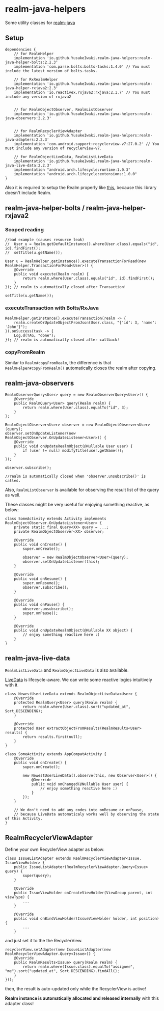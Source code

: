# realm-java-helpers

Some utility classes for [realm-java](https://realm.io/jp/docs/java/latest/)

## Setup

```
dependencies {
    // for RealmHelper
    implementation 'io.github.YusukeIwaki.realm-java-helpers:realm-java-helper-bolts:2.2.3'
    implementation 'com.parse.bolts:bolts-tasks:1.4.0' // You must include the latest version of bolts-tasks.

    // for RxRealmHelper
    implementation 'io.github.YusukeIwaki.realm-java-helpers:realm-java-helper-rxjava2:2.3'
    implementation 'io.reactivex.rxjava2:rxjava:2.1.7' // You must include any version of rxjava2


    // for RealmObjectObserver, RealmListObserver
    implementation 'io.github.YusukeIwaki.realm-java-helpers:realm-java-observers:2.2.3'


    // for RealmRecyclerViewAdapter
    implementation 'io.github.YusukeIwaki.realm-java-helpers:realm-java-adapters:2.2.3'
    implementation 'com.android.support:recyclerview-v7:27.0.2' // You must include any version of recyclerview-v7.

    // for RealmObjectLiveData, RealmListLiveData
    implementation 'io.github.YusukeIwaki.realm-java-helpers:realm-java-live-data:2.2.3'
    implementation "android.arch.lifecycle:runtime:1.0.3"
    implementation "android.arch.lifecycle:extensions:1.0.0"
}
```

Also it is required to setup the Realm properly like [this](https://realm.io/docs/java/latest/#installation), because this library doesn't include Realm.

## realm-java-helper-bolts / realm-java-helper-rxjava2

### Scoped reading

```
//bad example (causes resource leak)
//  User u = Realm.getDefaultInstance().where(User.class).equals("id", id).findFirst();
//  setTitle(u.getName());

User u = RealmHelper.getInstance().executeTransactionForRead(new RealmHelper.TransactionForRead<User>() {
    @Override
    public void execute(Realm realm) {
        return realm.where(User.class).equals("id", id).findFirst();
    }
}); // realm is automatically closed after Transaction!

setTitle(u.getName());
```

### executeTransaction with Bolts/RxJava

```
RealmHelper.getInstance().executeTransaction(realm -> {
    realm.createOrUpdateObjectFromJson(User.class, "{'id': 3, 'name': 'John'}");
}).onSuccess(task -> {
    Log.d(TAG, "done");
}); // realm is automatically closed after callback!
```

### copyFromRealm

Similar to `Realm#copyFromRealm`, the difference is that `RealmHelper#copyFromRealm()` automatically closes the realm after copying.


## realm-java-observers

```
RealmObserverQuery<User> query = new RealmObserverQuery<User>() {
    @Override
    public RealmQuery<User> query(Realm realm) {
        return realm.where(User.class).equalTo("id", 3);
    }
};

RealmObjectObserver<User> observer = new RealmObjectObserver<User>(query);
observer.setOnUpdateListener(new RealmObjectObserver.OnUpdateListener<User>() {
    @Override
    public void onUpdateRealmObject(@Nullable User user) {
        if (user != null) modifyTitle(user.getName());
    }
});

observer.subscribe();

//realm is automatically closed when 'observer.unsubscribe()' is called.
```

Also, `RealmListObserver` is available for observing the result list of the query as well.

These classes might be very useful for enjoying something reactive, as below:

```
class SomeActivity extends Activity implements RealmObjectObserver.OnUpdateListener<User> {
    private static final Query<XX> query = ...;
    private RealmObjectObserver<XX> observer;

    @Override
    public void onCreate() {
        super.onCreate();

        observer = new RealmObjectObserver<User>(query);
        observer.setOnUpdateListener(this);
    }

    @Override
    public void onResume() {
        super.onResume();
        observer.subscribe();
    }

    @Override
    public void onPause() {
        observer.unsubscribe();
        super.onPause();
    }

    @Override
    public void onUpdateRealmObject(@Nullable XX object) {
        // enjoy something reactive here :)
    }
}
```

## realm-java-live-data

`RealmListLiveData` and `RealmObjectLiveData` is also available.

[LiveData](https://developer.android.com/topic/libraries/architecture/livedata.html) is lifecycle-aware.
We can write some reactive logics intuitively with it.

```
class NewestUserLiveData extends RealmObjectLiveData<User> {
    @Override
    protected RealmQuery<User> query(Realm realm) {
        return realm.where(User.class).sort("updated_at", Sort.DESCENDING);
    }

    @Override
    protected User extractObjectFromResults(RealmResults<User> results) {
        return results.first(null);
    }    
}

class SomeActivity extends AppCompatActivity {
    @Override
    public void onCreate() {
        super.onCreate();

        new NewestUserLiveData().observe(this, new Observer<User>() {
            @Override
            public void onChanged(@Nullable User user) {
                // enjoy something reactive here :)
            }
        });
    }

    // We don't need to add any codes into onResume or onPause, 
    // because LiveData automaticaly works well by observing the state of this Activity.
}
```




## RealmRecyclerViewAdapter

Define your own RecyclerView adapter as below:

```
class IssueListAdapter extends RealmRecyclerViewAdapter<Issue, IssueViewHolder> {
    public IssueListAdapter(RealmRecyclerViewAdapter.Query<Issue> query) {
        super(query);
    }

    @Override
    public IssueViewHolder onCreateViewHolder(ViewGroup parent, int viewType) {
        ...        
    }

    @Override
    public void onBindViewHolder(IssueViewHolder holder, int position) {
        ...
    }

```


and just set it to the the RecyclerView.

```
recyclerView.setAdapter(new IssueListAdapter(new RealmRecyclerViewAdapter.Query<Issue>() {
    @Override
    public RealmResults<Issue> query(Realm realm) {
        return realm.where(Issue.class).equalTo("assignee", "me").sort("updated_at", Sort.DESCENDING).findAll();
    }
}));
```

then, the result is auto-updated only while the RecyclerView is active!

**Realm instance is automatically allocated and released internally** with this adapter class!
